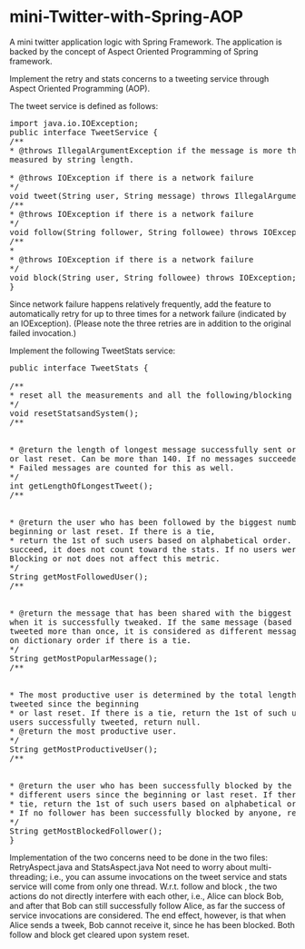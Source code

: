 # mini-Twitter-with-Spring-AOP
A mini twitter application logic with Spring Framework. The application is backed by the concept of Aspect Oriented Programming of Spring framework. 


Implement the retry and stats concerns to a tweeting service through Aspect
Oriented Programming (AOP). 

The tweet service is defined as follows:


<pre>
import java.io.IOException;
public interface TweetService {
/**
* @throws IllegalArgumentException if the message is more than 140 characters as
measured by string length.

* @throws IOException if there is a network failure
*/
void tweet(String user, String message) throws IllegalArgumentException, IOException;
/**
* @throws IOException if there is a network failure
*/
void follow(String follower, String followee) throws IOException;
/**
*
* @throws IOException if there is a network failure
*/
void block(String user, String followee) throws IOException;
}
</pre>


Since network failure happens relatively frequently, add the feature to
automatically retry for up to three times for a network failure (indicated by an IOException).
(Please note the three retries are in addition to the original failed invocation.) 

Implement the following TweetStats service:

<pre>
public interface TweetStats {

/**
* reset all the measurements and all the following/blocking relationship as well.
*/
void resetStatsandSystem();
/**


* @return the length of longest message successfully sent or attempted since the beginning
or last reset. Can be more than 140. If no messages succeeded or attempted , return 0.
* Failed messages are counted for this as well.
*/
int getLengthOfLongestTweet();
/**


* @return the user who has been followed by the biggest number of different users since the
beginning or last reset. If there is a tie,
* return the 1st of such users based on alphabetical order. If the follow action did not
succeed, it does not count toward the stats. If no users were successfully followed, return null.
Blocking or not does not affect this metric.
*/
String getMostFollowedUser();
/**


* @return the message that has been shared with the biggest number of different followers
when it is successfully tweaked. If the same message (based on string equality) has been
tweeted more than once, it is considered as different message for this purpose. Return based
on dictionary order if there is a tie.
*/
String getMostPopularMessage();
/**


* The most productive user is determined by the total length of all the messages successfully
tweeted since the beginning
* or last reset. If there is a tie, return the 1st of such users based on alphabetical order. If no
users successfully tweeted, return null.
* @return the most productive user.
*/
String getMostProductiveUser();
/**


* @return the user who has been successfully blocked by the biggest number of
* different users since the beginning or last reset. If there is a
* tie, return the 1st of such users based on alphabetical order.
* If no follower has been successfully blocked by anyone, return null.
*/
String getMostBlockedFollower();
}
</pre>

Implementation of the two concerns need to be done in the two files: RetryAspect.java and
StatsAspect.java
Not need to worry about multi-threading; i.e., you can assume invocations on the tweet
service and stats service will come from only one thread.
W.r.t. follow and block , the two actions do not directly interfere with each other, i.e., Alice can
block Bob, and after that Bob can still successfully follow Alice, as far the success of service
invocations are considered. The end effect, however, is that when Alice sends a tweek, Bob
cannot receive it, since he has been blocked. Both follow and block get cleared upon system
reset.
